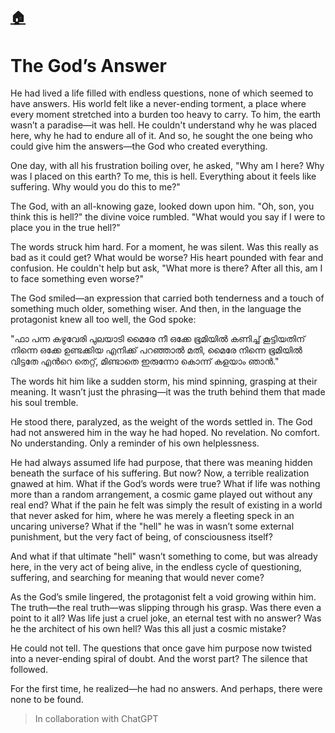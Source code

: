 [🏠](./README.md)
---

# The God’s Answer

He had lived a life filled with endless questions, none of which seemed to have answers. His world felt like a never-ending torment, a place where every moment stretched into a burden too heavy to carry. To him, the earth wasn’t a paradise—it was hell. He couldn't understand why he was placed here, why he had to endure all of it. And so, he sought the one being who could give him the answers—the God who created everything.

One day, with all his frustration boiling over, he asked, "Why am I here? Why was I placed on this earth? To me, this is hell. Everything about it feels like suffering. Why would you do this to me?"

The God, with an all-knowing gaze, looked down upon him. "Oh, son, you think this is hell?" the divine voice rumbled. "What would you say if I were to place you in the true hell?"

The words struck him hard. For a moment, he was silent. Was this really as bad as it could get? What would be worse? His heart pounded with fear and confusion. He couldn't help but ask, "What more is there? After all this, am I to face something even worse?"

The God smiled—an expression that carried both tenderness and a touch of something much older, something wiser. And then, in the language the protagonist knew all too well, the God spoke:

"ഫാ പന്ന കഴുവേരി പുലയാടി മൈരേ നീ ഒക്കേ ഭൂമിയിൽ കണിച്ച് കൂട്ടിയതിന് നിന്നെ ഒക്കേ ഉണ്ടക്കിയ എനിക്ക് പറഞ്ഞാൽ മതി, മൈരേ നിന്നെ ഭൂമിയിൽ വിട്ടതേ എൻറെ തെറ്റ്, മിണ്ടാതെ ഇരുന്നോ കൊന്ന് കളയാം ഞാൻ."

The words hit him like a sudden storm, his mind spinning, grasping at their meaning. It wasn’t just the phrasing—it was the truth behind them that made his soul tremble.

He stood there, paralyzed, as the weight of the words settled in. The God had not answered him in the way he had hoped. No revelation. No comfort. No understanding. Only a reminder of his own helplessness.

He had always assumed life had purpose, that there was meaning hidden beneath the surface of his suffering. But now? Now, a terrible realization gnawed at him. What if the God’s words were true? What if life was nothing more than a random arrangement, a cosmic game played out without any real end? What if the pain he felt was simply the result of existing in a world that never asked for him, where he was merely a fleeting speck in an uncaring universe? What if the "hell" he was in wasn’t some external punishment, but the very fact of being, of consciousness itself?

And what if that ultimate "hell" wasn’t something to come, but was already here, in the very act of being alive, in the endless cycle of questioning, suffering, and searching for meaning that would never come?

As the God’s smile lingered, the protagonist felt a void growing within him. The truth—the real truth—was slipping through his grasp. Was there even a point to it all? Was life just a cruel joke, an eternal test with no answer? Was he the architect of his own hell? Was this all just a cosmic mistake?

He could not tell. The questions that once gave him purpose now twisted into a never-ending spiral of doubt. And the worst part? The silence that followed.

For the first time, he realized—he had no answers. And perhaps, there were none to be found.

> In collaboration with ChatGPT